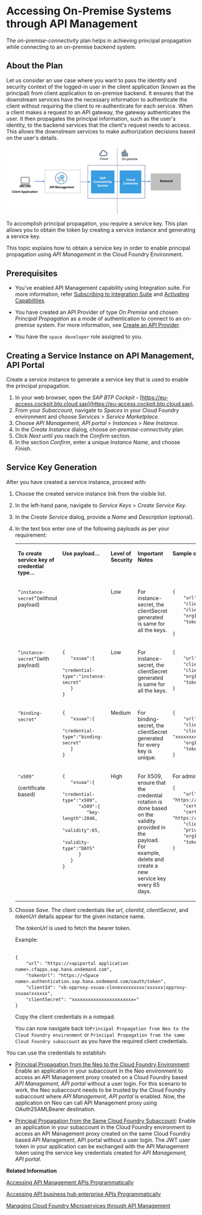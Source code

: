 <!-- loio2fc7a5b57541459abedfc26eb63f7590 -->

# Accessing On-Premise Systems through API Management

The *on-premise-connectivity* plan helps in achieving principal propagation while connecting to an on-premise backend system.



<a name="loio2fc7a5b57541459abedfc26eb63f7590__section_j1f_y4j_flb"/>

## About the Plan

Let us consider an use case where you want to pass the identity and security context of the logged-in user in the client application \(known as the principal\) from client application to on-premise backend. It ensures that the downstream services have the necessary information to authenticate the client without requiring the client to re-authenticate for each service. When a client makes a request to an API gateway, the gateway authenticates the user. It then propagates the principal information, such as the user's identity, to the backend services that the client's request needs to access. This allows the downstream services to make authorization decisions based on the user's details.

![](images/On-prem_Connectivity_1067d7f.png)

To accomplish principal propagation, you require a service key. This plan allows you to obtain the token by creating a service instance and generating a service key.

This topic explains how to obtain a service key in order to enable principal propagation using *API Management* in the Cloud Foundry Environment.



<a name="loio2fc7a5b57541459abedfc26eb63f7590__section_v3z_hkj_flb"/>

## Prerequisites

-   You've enabled API Management capability using Integration suite. For more information, refer [Subscribing to Integration Suite](https://help.sap.com/docs/SAP_INTEGRATION_SUITE/51ab953548be4459bfe8539ecaeee98d/8a3c8b7a6b1c4f249bb81d11644ef806.html?version=CLOUD) and [Activating Capabilities](https://help.sap.com/docs/SAP_INTEGRATION_SUITE/51ab953548be4459bfe8539ecaeee98d/2ffb343c163c48a4b3a90f9f3c487328.html?version=CLOUD).

-   You have created an API Provider of type *On Premise* and chosen *Principal Propagation* as a mode of authentication to connect to an on-premise system. For more information, see [Create an API Provider](../create-an-api-provider-6b263e2.md).



-   You have the `space developer` role assigned to you.




<a name="loio2fc7a5b57541459abedfc26eb63f7590__section_cgq_spk_flb"/>

## Creating a Service Instance on API Management, API Portal

Create a service instance to generate a service key that is used to enable the principal propagation.

1.  In your web browser, open the *SAP BTP Cockpit* - [https://eu-access.cockpit.btp.cloud.sap](https://eu-access.cockpit.btp.cloud.sap).
2.  From your *Subaccount*, navigate to *Spaces* in your Cloud Foundry environment and choose *Services* \> *Service Marketplace.*
3.  Choose *API Management, API portal* \> *Instances* \> *New Instance*.
4.  In the *Create Instance* dialog, choose *on-premise-connectivity* plan.
5.  Click *Next* until you reach the *Confirm* section.
6.  In the section *Confirm*, enter a unique *Instance Name*, and choose *Finish*.



<a name="loio2fc7a5b57541459abedfc26eb63f7590__section_b1j_ytl_hlb"/>

## **Service Key Generation**

After you have created a service instance, proceed with:

1.  Choose the created service instance link from the visible list.
2.  In the left-hand pane, navigate to *Service Keys* \> *Create Service Key*.
3.  In the *Create Service* dialog, provide a *Name* and *Description* \(optional\).

4.  In the text box enter one of the following payloads as per your requirement:


    <table>
    <tr>
    <th valign="top">

    To create service key of credential type…
    
    </th>
    <th valign="top">

    Use payload…
    
    </th>
    <th valign="top">

    Level of Security
    
    </th>
    <th valign="top">

    Important Notes
    
    </th>
    <th valign="top">

    Sample of generated credentials
    
    </th>
    </tr>
    <tr>
    <td valign="top">
    
    `“instance-secret”`\(without payload\)
    
    </td>
    <td valign="top">
    

    
    </td>
    <td valign="top">
    
    Low
    
    </td>
    <td valign="top">
    
    For instance-secret, the clientSecret generated is same for all the keys.
    
    </td>
    <td valign="top">
    
    ```
    {
    	"url": "https://token-enpoint-url",
    	"clientId": "your-client-id",	
    	"clientSecret": "xxxxxxxxxxxxxxxxxxxxxxx=",
        "orgId": "xxxxxxx-xxxx-xxxx-xxxx-xxxxxxxxx",
        "tokenUrl": "https://token-enpoint-url/oauth/token"
    
    }
    ```


    
    </td>
    </tr>
    <tr>
    <td valign="top">
    
    `“instance-secret”`\(with payload\)
    
    </td>
    <td valign="top">
    
    ```
    {
       "xsuaa":{
          "credential-type":"instance-secret"
       }
    }
    
    ```


    
    </td>
    <td valign="top">
    
    Low
    
    </td>
    <td valign="top">
    
    For instance-secret, the clientSecret generated is same for all the keys.
    
    </td>
    <td valign="top">
    
    ```
    {
    	"url": "https://token-enpoint-url",
    	"clientId": "your-client-id",	
    	"clientSecret": "xxxxxxxxxxxxxxxxxxx=",
        "orgId": "xxxxxxx-xxxx-xxxx-xxxx-xxxxxxxxx",
        "tokenUrl": "https://token-enpoint-url/oauth/token"
    }
    ```


    
    </td>
    </tr>
    <tr>
    <td valign="top">
    
    `"binding-secret"` 
    
    </td>
    <td valign="top">
    
    ```
    {
       "xsuaa":{
          "credential-type":"binding-secret"
       }
    }
    
    ```


    
    </td>
    <td valign="top">
    
    Medium
    
    </td>
    <td valign="top">
    
    For binding-secret, the clientSecret generated for every key is unique.
    
    </td>
    <td valign="top">
    
    ```
    {
    	"url": "https://token-enpoint-url",
    	"clientId": "your-client-id",	
    	"clientSecret": "xxxxxxxxxxxxxxxxxxxxxxxxxxxxxxxxxxxxxxxxxxxxxxx=",
        "orgId": "xxxxxxx-xxxx-xxxx-xxxx-xxxxxxxxx",
        "tokenUrl": "https://token-enpoint-url/oauth/token"
    }
    ```


    
    </td>
    </tr>
    <tr>
    <td valign="top">
    
    `"x509"`

    \(certificate based\)
    
    </td>
    <td valign="top">
    
    ```
    {
       "xsuaa":{
          "credential-type":"x509",
          "x509":{
             "key-length":2048,
             "validity":65,
             "validity-type":"DAYS"
          }
       }
    }
    
    ```


    
    </td>
    <td valign="top">
    
    High
    
    </td>
    <td valign="top">
    
    For X509, ensure that the credential rotation is done based on the validity provided in the payload. For example, delete and create a new service key every 65 days.
    
    </td>
    <td valign="top">
    
    For admin role:

    ```
    {
        "url": "https://xxxxxx.authentication.sap.hana.ondemand.com",
        "certificate": "xxxxxxxxxxxxxxxxxxx",
        "certurl": "https://xxxxxx.authentication.cert.sap.hana.ondemand.com",
        "clientId": "xxxxxxxxxxxxxxxxxxxxxxxxxxxxxxxxxxxx",
        "privateKey": "xxxxxxxxxxxxxxxxxxxxxx",
        "orgId": "xxxxxxx-xxxx-xxxx-xxxx-xxxxxxxxx"
        "tokenUrl": "https://token-enpoint-url/oauth/token"
    }
    ```


    
    </td>
    </tr>
    </table>
    
5.  Choose *Save*. The client credentials like *url*, *clientId*, *clientSecret*, and *tokenUrl* details appear for the given instance name.

    The *tokenUrl* is used to fetch the bearer token.

    Example:

    ```
    
    {
    	"url": "https://<apiportal application name>.cfapps.sap.hana.ondemand.com",
    	"tokenUrl": "https://<Space name>.authentication.sap.hana.ondemand.com/oauth/token",
    	"clientId": "sb-opproxy-xsuaa-clonexxxxxxxxx!xxxxxx|opproxy-xsuaa!xxxxxx",
    	"clientSecret": "xxxxxxxxxxxxxxxxxxxxxxx="
    }
    ```

    Copy the client credentials in a notepad.

    You can now navigate back to`Principal Propagation from Neo to the Cloud Foundry environment` or `Principal Propagation from the same Cloud Foundry subaccount` as you have the required client credentials.


You can use the credentials to establish:

-   [Principal Propagation from the Neo to the Cloud Foundry Environment](../principal-propagation-from-the-neo-to-the-cloud-foundry-environment-da0e97b.md): Enable an application in your subaccount in the Neo environment to access an API Management proxy created on a Cloud Foundry based *API Management, API portal* without a user login. For this scenario to work, the Neo subaccount needs to be trusted by the Cloud Foundry subaccount where *API Management, API portal* is enabled. Now, the application on Neo can call API Management proxy using OAuth2SAMLBearer destination.

-   [Principal Propagation from the Same Cloud Foundry Subaccount](../principal-propagation-from-the-same-cloud-foundry-subaccount-0e3d3e7.md): Enable an application in your subaccount in the Cloud Foundry environment to access an API Management proxy created on the same Cloud Foundry based API Management, API portal without a user login. The JWT user token in your application can be exchanged with the API Management token using the service key credentials created for *API Management, API portal*.

**Related Information**  


[Accessing API Management APIs Programmatically](accessing-api-management-apis-programmatically-24a2c37.md "The apiportal-apiaccess paln offers external applications the ability to access the public APIs of the Integration Suite API Management capability. These APIs are used by the external applications to perform CRUD operations on API Management features like API proxies or products. These APIs are built on REST and OData principles and are extensively documented on the Business Accelerator Hub.")

[Accessing API business hub enterprise APIs Programmatically](accessing-api-business-hub-enterprise-apis-programmatically-dabee6e.md "The devportal-apiaccess plan allows you to access the API business hub enterprise APIs to programmatically onboard developers, create applications, and more.")

[Managing Cloud Foundry Microservices through API Management](managing-cloud-foundry-microservices-through-api-management-e609a3e.md "The apim-as-route-service plan helps you in managing Cloud Foundry applications by including policies such as rate limit, quota. The service instance you create through this plan allows you to bind to the route service and creates an API Proxy. This API Proxy serves in establishing a secure connection with your Cloud Foundry application and all the calls made to the Cloud Foundry application are routed via API Management, API portal.")

